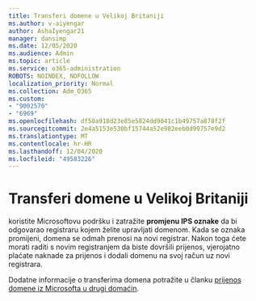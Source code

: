 ```yaml
---
title: Transferi domene u Velikoj Britaniji
ms.author: v-aiyengar
author: AshaIyengar21
manager: dansimp
ms.date: 12/05/2020
ms.audience: Admin
ms.topic: article
ms.service: o365-administration
ROBOTS: NOINDEX, NOFOLLOW
localization_priority: Normal
ms.collection: Adm_O365
ms.custom:
- "9002570"
- "6969"
ms.openlocfilehash: df50a918d23e85e5824dd9041c1b49757a878f2f
ms.sourcegitcommit: 2e4a5153e530bf15744a52e982eeb0d99757e9d2
ms.translationtype: MT
ms.contentlocale: hr-HR
ms.lasthandoff: 12/04/2020
ms.locfileid: "49583226"
---
```

# <a name="uk-domain-transfers"></a>Transferi domene u Velikoj Britaniji

koristite Microsoftovu podršku i zatražite **promjenu IPS oznake** da bi odgovarao registraru kojem želite upravljati domenom. Kada se oznaka promijeni, domena se odmah prenosi na novi registrar. Nakon toga ćete morati raditi s novim registranjem da biste dovršili prijenos, vjerojatno plaćate naknade za prijenos i dodali domenu na svoj račun uz novi registrara.

Dodatne informacije o transferima domena potražite u članku [prijenos domene iz Microsofta u drugi domaćin](https://docs.microsoft.com/microsoft-365/admin/get-help-with-domains/transfer-a-domain-from-microsoft-to-another-host?view=o365-worldwide).